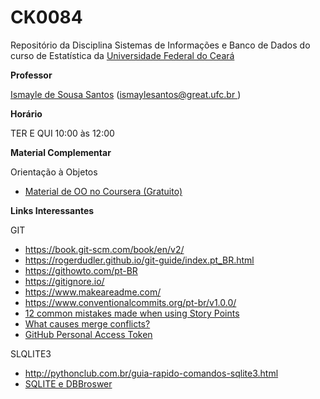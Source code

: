 # CK0084
Repositório da Disciplina Sistemas de Informações e Banco de Dados do curso de Estatística da <a href = "http://www.ufc.br/">Universidade Federal do Ceará </a>

<strong>Professor</strong>
<p><a href="https://sites.google.com/site/ismaylesantos/">Ismayle de Sousa Santos</a>  (<a href = "mailto: ismaylesantos@great.ufc.br">ismaylesantos@great.ufc.br </a>)</p>

<strong>Hor&aacute;rio</strong>
<p>TER E QUI 10:00 &agrave;s 12:00</p>


<strong>Material Complementar</strong></p>
<p>Orientação à Objetos</p>
<ul>
<li><span class="fontstyle0"><a href="https://www.coursera.org/learn/lab-poo-parte-1"> Material de OO no Coursera (Gratuito)</a></span></li>
</ul>

<strong>Links Interessantes</strong></p>
<p>GIT</p>
<ul>
<li><span class="fontstyle0"><a href="https://book.git-scm.com/book/en/v2/">https://book.git-scm.com/book/en/v2/</a></span></li>
<li><a href="https://rogerdudler.github.io/git-guide/index.pt_BR.html">https://rogerdudler.github.io/git-guide/index.pt_BR.html</a></li>
<li><a href="https://githowto.com/pt-BR">https://githowto.com/pt-BR</a></li>
<li><a href="https://gitignore.io/">https://gitignore.io/</a></li>
<li><a href="https://www.makeareadme.com/">https://www.makeareadme.com/</a></li>
<li><a href="https://www.conventionalcommits.org/pt-br/v1.0.0/">https://www.conventionalcommits.org/pt-br/v1.0.0/</a></li>
<li><a href="https://medium.com/serious-scrum/12-common-mistakes-made-when-using-story-points-f0bb9212d2f7">12 common mistakes made when using Story Points</a></li><li><a href="https://dl.acm.org/doi/10.1145/3422392.3422440">What causes merge conflicts?</a></li>
<li><a href="https://docs.github.com/en/github/authenticating-to-github/creating-a-personal-access-token">GitHub Personal Access Token</a></li>
</ul>

<p>SLQLITE3</p>
<ul>
<li><a href="http://pythonclub.com.br/guia-rapido-comandos-sqlite3.html">http://pythonclub.com.br/guia-rapido-comandos-sqlite3.html</a></li>
<li><a href="https://youtu.be/H53k3DjNO7I"> SQLITE e DBBroswer </a></li>
</ul>
